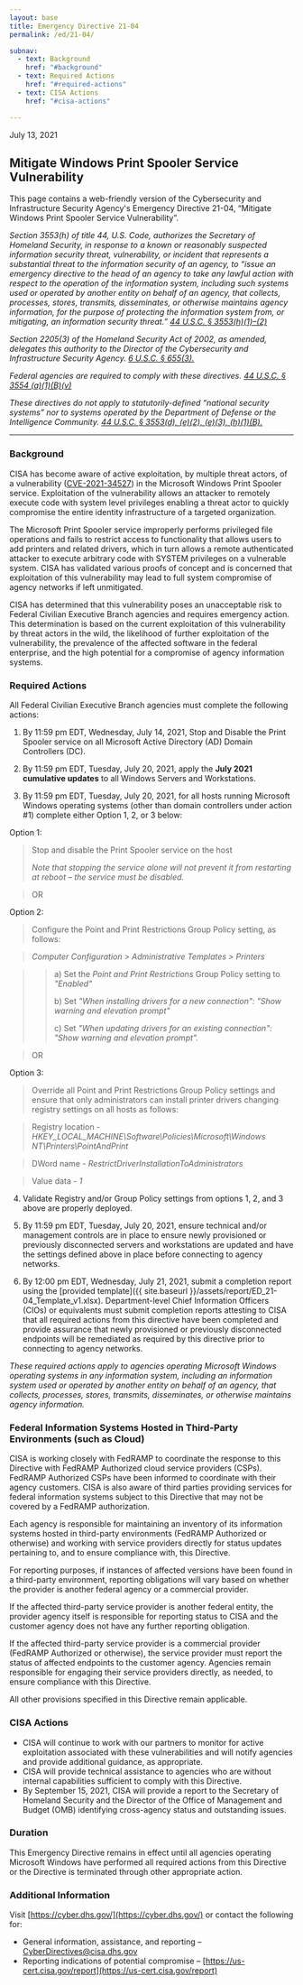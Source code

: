 ```yaml
---
layout: base
title: Emergency Directive 21-04
permalink: /ed/21-04/

subnav:
  - text: Background
    href: "#background"
  - text: Required Actions
    href: "#required-actions"
  - text: CISA Actions
    href: "#cisa-actions"

---
```


July 13, 2021
##  Mitigate Windows Print Spooler Service Vulnerability

This page contains a web-friendly version of the Cybersecurity and Infrastructure Security Agency's Emergency Directive 21-04, “Mitigate Windows Print Spooler Service Vulnerability”.

*Section 3553(h) of title 44, U.S. Code, authorizes the Secretary of Homeland Security, in response to a known or reasonably suspected information security threat, vulnerability, or incident that represents a substantial threat to the information security of an agency, to “issue an emergency directive to the head of an agency to take any lawful action with respect to the operation of the information system, including such systems used or operated by another entity on behalf of an agency, that collects, processes, stores, transmits, disseminates, or otherwise maintains agency information, for the purpose of protecting the information system from, or mitigating, an information security threat.” [44 U.S.C. § 3553(h)(1)–(2)](http://uscode.house.gov/view.xhtml?req=(title:44%20section:3553%20edition:prelim)%20OR%20(granuleid:USC-prelim-title44-section3553)&f=treesort&edition=prelim&num=0&jumpTo=true)*

*Section 2205(3) of the Homeland Security Act of 2002, as amended, delegates this authority to the Director of the Cybersecurity and Infrastructure Security Agency. [6 U.S.C. § 655(3).](http://uscode.house.gov/view.xhtml?req=(title:6%20section:655%20edition:prelim)%20OR%20(granuleid:USC-prelim-title6-section655)&f=treesort&edition=prelim&num=0&jumpTo=true)*

*Federal agencies are required to comply with these directives. [44 U.S.C. § 3554 (a)(1)(B)(v)](http://uscode.house.gov/view.xhtml?req=(title:44%20section:3554%20edition:prelim)%20OR%20(granuleid:USC-prelim-title44-section3554)&f=treesort&edition=prelim&num=0&jumpTo=true)*

*These directives do not apply to statutorily-defined “national security systems” nor to systems operated by the Department of Defense or the Intelligence Community. [44 U.S.C. § 3553(d), (e)(2), (e)(3), (h)(1)(B).](http://uscode.house.gov/view.xhtml?req=(title:44%20section:3553%20edition:prelim)%20OR%20(granuleid:USC-prelim-title44-section3553)&f=treesort&edition=prelim&num=0&jumpTo=true)*

- - -

### Background
CISA has become aware of active exploitation, by multiple threat actors, of a vulnerability ([CVE-2021-34527](https://msrc.microsoft.com/update-guide/vulnerability/CVE-2021-34527)) in the Microsoft Windows Print Spooler service. Exploitation of the vulnerability allows an attacker to remotely execute code with system level privileges enabling a threat actor to quickly compromise the entire identity infrastructure of a targeted organization. 

The Microsoft Print Spooler service improperly performs privileged file operations and fails to restrict access to functionality that allows users to add printers and related drivers, which in turn allows a remote authenticated attacker to execute arbitrary code with SYSTEM privileges on a vulnerable system. CISA has validated various proofs of concept and is concerned that exploitation of this vulnerability may lead to full system compromise of agency networks if left unmitigated. 

CISA has determined that this vulnerability poses an unacceptable risk to Federal Civilian Executive Branch agencies and requires emergency action. This determination is based on the current exploitation of this vulnerability by threat actors in the wild, the likelihood of further exploitation of the vulnerability, the prevalence of the affected software in the federal enterprise, and the high potential for a compromise of agency information systems.

### Required Actions
All Federal Civilian Executive Branch agencies must complete the following actions:

1.	By 11:59 pm EDT, Wednesday, July 14, 2021, Stop and Disable the Print Spooler service on all Microsoft Active Directory (AD) Domain Controllers (DC).  

2.	By 11:59 pm EDT, Tuesday, July 20, 2021, apply the **July 2021 cumulative updates** to all Windows Servers and Workstations.

3.	By 11:59 pm EDT, Tuesday, July 20, 2021, for all hosts running Microsoft Windows operating systems (other than domain controllers under action #1) complete either Option 1, 2, or 3 below:

  Option 1:
    
   > Stop and disable the Print Spooler service on the host
   > 
   > _Note that stopping the service alone will not prevent it from restarting at reboot – the service must be disabled._

>   OR
    
  Option 2:
    
   >  Configure the Point and Print Restrictions Group Policy setting, as follows: 

   >  _Computer Configuration > Administrative Templates > Printers_

>    >  a)	Set the _Point and Print Restrictions_ Group Policy setting to _"Enabled"_
>    >  
>    >  b)	Set _"When installing drivers for a new connection": "Show warning and elevation prompt"_
>    >  
>    >  c)	Set _"When updating drivers for an existing connection": "Show warning and elevation prompt"._
   
 >  OR 
   
  Option 3:

>    Override all Point and Print Restrictions Group Policy settings and ensure that only administrators can install printer drivers changing registry settings on all hosts as follows: 

  >   Registry location -  _HKEY_LOCAL_MACHINE\Software\Policies\Microsoft\Windows NT\Printers\PointAndPrint_ 
  
  >   DWord name - _RestrictDriverInstallationToAdministrators_ 
  
  >   Value data - _1_ 

4.	Validate Registry and/or Group Policy settings from options 1, 2, and 3 above are properly deployed.

5.	By 11:59 pm EDT, Tuesday, July 20, 2021, ensure technical and/or management controls are in place to ensure newly provisioned or previously disconnected servers and workstations are updated and have the settings defined above in place before connecting to agency networks.

6.	By 12:00 pm EDT, Wednesday, July 21, 2021, submit a completion report using the [provided template]({{ site.baseurl }}/assets/report/ED_21-04_Template_v1.xlsx). Department-level Chief Information Officers (CIOs) or equivalents must submit completion reports attesting to CISA that all required actions from this directive have been completed and provide assurance that newly provisioned or previously disconnected endpoints will be remediated as required by this directive prior to connecting to agency networks.  

_These required actions apply to agencies operating Microsoft Windows operating systems in any information system, including an information system used or operated by another entity on behalf of an agency, that collects, processes, stores, transmits, disseminates, or otherwise maintains agency information._

### Federal Information Systems Hosted in Third-Party Environments (such as Cloud)
CISA is working closely with FedRAMP to coordinate the response to this Directive with FedRAMP Authorized cloud service providers (CSPs). FedRAMP Authorized CSPs have been informed to coordinate with their agency customers. CISA is also aware of third parties providing services for federal information systems subject to this Directive that may not be covered by a FedRAMP authorization.

Each agency is responsible for maintaining an inventory of its information systems hosted in third-party environments (FedRAMP Authorized or otherwise) and working with service providers directly for status updates pertaining to, and to ensure compliance with, this Directive.  

For reporting purposes, if instances of affected versions have been found in a third-party environment, reporting obligations will vary based on whether the provider is another federal agency or a commercial provider.

If the affected third-party service provider is another federal entity, the provider agency itself is responsible for reporting status to CISA and the customer agency does not have any further reporting obligation.

If the affected third-party service provider is a commercial provider (FedRAMP Authorized or otherwise), the service provider must report the status of affected endpoints to the customer agency. Agencies remain responsible for engaging their service providers directly, as needed, to ensure compliance with this Directive.

All other provisions specified in this Directive remain applicable.

### CISA Actions
- CISA will continue to work with our partners to monitor for active exploitation associated with these vulnerabilities and will notify agencies and provide additional guidance, as appropriate. 
- CISA will provide technical assistance to agencies who are without internal capabilities sufficient to comply with this Directive. 
- By September 15, 2021, CISA will provide a report to the Secretary of Homeland Security and the Director of the Office of Management and Budget (OMB) identifying cross-agency status and outstanding issues.

### Duration
This Emergency Directive remains in effect until all agencies operating Microsoft Windows have performed all required actions from this Directive or the Directive is terminated through other appropriate action.

### Additional Information
Visit [https://cyber.dhs.gov/](https://cyber.dhs.gov/) or contact the following for:  
-   General information, assistance, and reporting – <CyberDirectives@cisa.dhs.gov>
-   Reporting indications of potential compromise – [https://us-cert.cisa.gov/report](https://us-cert.cisa.gov/report)
